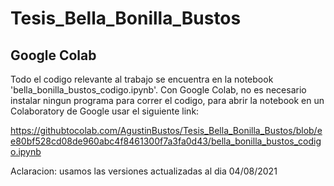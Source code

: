 # Tesis_Bella_Bonilla_Bustos

## Google Colab

Todo el codigo relevante al trabajo se encuentra en la notebook 'bella_bonilla_bustos_codigo.ipynb'. Con Google Colab, no es necesario instalar ningun programa para correr el codigo, para abrir la notebook en un Colaboratory de Google usar el siguiente link:

https://githubtocolab.com/AgustinBustos/Tesis_Bella_Bonilla_Bustos/blob/ee80bf528cd08de960abc4f8461300f7a3fa0d43/bella_bonilla_bustos_codigo.ipynb


Aclaracion: usamos las versiones actualizadas al dia 04/08/2021

